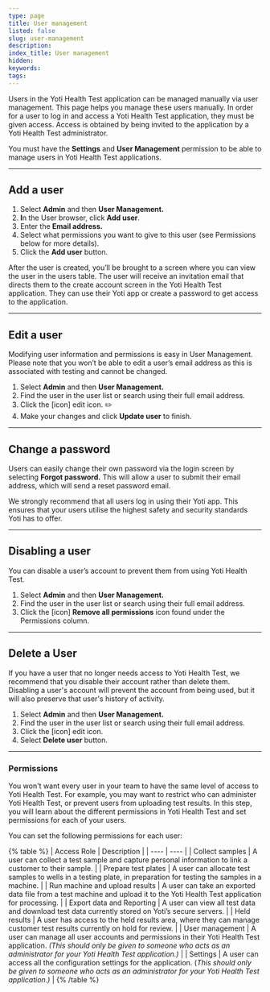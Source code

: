 ```yaml
---
type: page
title: User management
listed: false
slug: user-management
description: 
index_title: User management
hidden: 
keywords: 
tags: 
---
```


Users in the Yoti Health Test application can be managed manually via user management. This page helps you manage these users manually. In order for a user to log in and access a Yoti Health Test application, they must be given access. Access is obtained by being invited to the application by a Yoti Health Test administrator. 

You must have the **Settings** and **User Management** permission to be able to manage users in Yoti Health Test applications.

---

## Add a user

1. Select **Admin** and then **User Management.**
2. **I**n the User browser, click **Add user**.
3. Enter the **Email address.**
4. Select what permissions you want to give to this user (see Permissions below for more details).
5. Click the **Add user** button.

After the user is created, you’ll be brought to a screen where you can view the user in the users table. The user will receive an invitation email that directs them to the create account screen in the Yoti Health Test application. They can use their Yoti app or create a password to get access to the application.

---

## Edit a user

Modifying user information and permissions is easy in User Management. Please note that you won’t be able to edit a user’s email address as this is associated with testing and cannot be changed.

1. Select **Admin** and then **User Management.**
2. Find the user in the user list or search using their full email address.
3. Click the [icon] edit icon. ✏️
1. Make your changes and click **Update user** to finish.

---

## Change a password

Users can easily change their own password via the login screen by selecting **Forgot password.** This will allow a user to submit their email address, which will send a reset password email.

We strongly recommend that all users log in using their Yoti app. This ensures that your users utilise the highest safety and security standards Yoti has to offer.

---

## Disabling a user

You can disable a user’s account to prevent them from using Yoti Health Test.

1. Select **Admin** and then **User Management.**
2. Find the user in the user list or search using their full email address.
3. Click the [icon] **Remove all permissions** icon found under the Permissions column.

---

## Delete a User

If you have a user that no longer needs access to Yoti Health Test, we recommend that you disable their account rather than delete them. Disabling a user's account will prevent the account from being used, but it will also preserve that user's history of activity.

1. Select **Admin** and then **User Management.**
2. Find the user in the user list or search using their full email address.
3. Click the [icon] edit icon.
4. Select **Delete user** button.

---

### Permissions

You won't want every user in your team to have the same level of access to Yoti Health Test. For example, you may want to restrict who can administer Yoti Health Test, or prevent users from uploading test results. In this step, you will learn about the different permissions in Yoti Health Test and set permissions for each of your users.

You can set the following permissions for each user:

{% table %}
| Access Role | Description | 
| ---- | ---- | 
| Collect samples | A user can collect a test sample and capture personal information to link a customer to their sample. | 
| Prepare test plates | A user can allocate test samples to wells in a testing plate, in preparation for testing the samples in a machine. | 
| Run machine and upload results | A user can take an exported data file from a test machine and upload it to the Yoti Health Test application for processing. | 
| Export data and Reporting | A user can view all test data and download test data currently stored on Yoti’s secure servers. | 
| Held results | A user has access to the held results area, where they can manage customer test results currently on hold for review. | 
| User management | A user can manage all user accounts and permissions in their Yoti Health Test application. _(This should only be given to someone who acts as an administrator for your Yoti Health Test application.)_ | 
| Settings | A user can access all the configuration settings for the application. (_This should only be given to someone who acts as an administrator for your Yoti Health Test application.)_ | 
{% /table %}